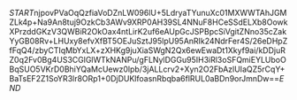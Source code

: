 $START$njpovPVaOqQzfiaVoDZnLW096lU+5LdryaTYunuXc01MXWWTAhJGMZLk4p+Na9An8tuj9OzkCb3AWv9XRP0AH39SL4NNuF8HCeSSdELXb8OowkXPrzddGKzV3QWBiR2OkOax4ntLirK2uf6eAUpGcJSPBpcSiVgitZNno35cZakYyGB08Rv+LHUxy8efvXfBT5OEJuSztJ95lpU95AnRIk24NdrFer4S/26eDHpZfFqQ4/zbyCTIqMbYxLX+zXHKg9juXiaSWgN2Qx6ewEwaDt1Xkyf9ai/kDDjuRZ0q2Fv0Bg4US3CGlGlWTkNANPu/gFLNylDGGu95IH3iRl3oSFQmiEYLUboOBqSUO5VKrD0BhiYQaMcUewz0lpb/3jALLcrv2+Xyn2O2FbAzlUIaQZ5rCqY+BaTsEF2Z1SoYR3lr8ORp1+0DjDUKlfoasnRbqba6flRUL0aBDn9orJmnDw==$END$